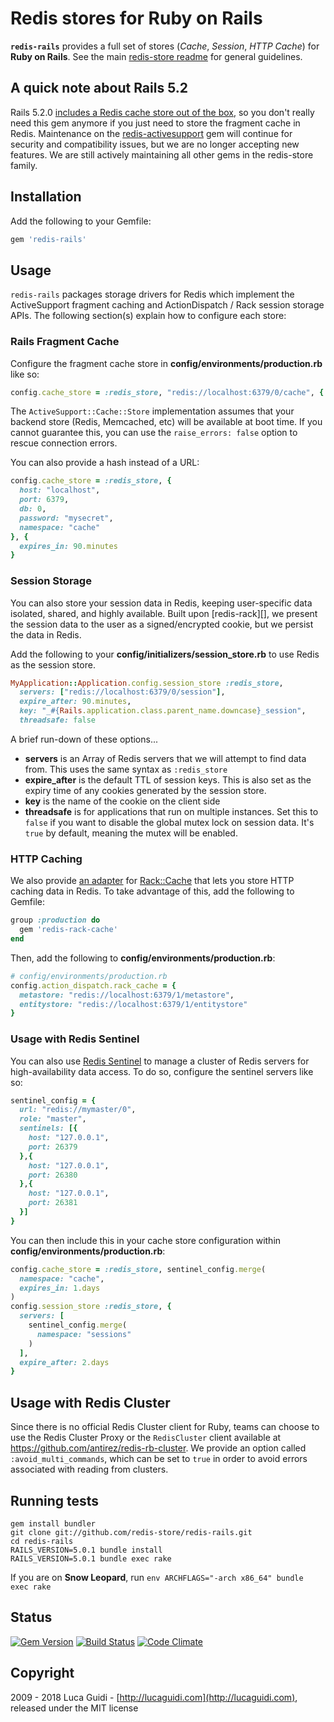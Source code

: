 # Redis stores for Ruby on Rails

__`redis-rails`__ provides a full set of stores (*Cache*, *Session*, *HTTP Cache*) for __Ruby on Rails__. See the main [redis-store readme](https://github.com/redis-store/redis-store) for general guidelines.

## A quick note about Rails 5.2

Rails 5.2.0 [includes a Redis cache store out of the
box](https://github.com/rails/rails/pull/31134), so you don't really
need this gem anymore if you just need to store the fragment cache in
Redis. Maintenance on the [redis-activesupport](https://github.com/redis-store/redis-activesupport) 
gem will continue for security and compatibility issues, but we are no longer accepting new
features. We are still actively maintaining all other gems in the redis-store
family.

## Installation

Add the following to your Gemfile:

```ruby
gem 'redis-rails'
```

## Usage

`redis-rails` packages storage drivers for Redis which implement the
ActiveSupport fragment caching and ActionDispatch / Rack session
storage APIs. The following section(s) explain how to configure each
store:

### Rails Fragment Cache

Configure the fragment cache store in **config/environments/production.rb** like so:

```ruby
config.cache_store = :redis_store, "redis://localhost:6379/0/cache", { expires_in: 90.minutes }
```

The `ActiveSupport::Cache::Store` implementation assumes that your
backend store (Redis, Memcached, etc) will be available at boot time. If
you cannot guarantee this, you can use the `raise_errors: false` option
to rescue connection errors.

You can also provide a hash instead of a URL:

```ruby
config.cache_store = :redis_store, {
  host: "localhost",
  port: 6379,
  db: 0,
  password: "mysecret",
  namespace: "cache"
}, {
  expires_in: 90.minutes
}
```

### Session Storage

You can also store your session data in Redis, keeping user-specific
data isolated, shared, and highly available. Built upon [redis-rack][],
we present the session data to the user as a signed/encrypted cookie,
but we persist the data in Redis.

Add the following to your **config/initializers/session_store.rb** to
use Redis as the session store.

```ruby
MyApplication::Application.config.session_store :redis_store,
  servers: ["redis://localhost:6379/0/session"],
  expire_after: 90.minutes,
  key: "_#{Rails.application.class.parent_name.downcase}_session",
  threadsafe: false
```

A brief run-down of these options...

- **servers** is an Array of Redis servers that we will attempt to find
  data from. This uses the same syntax as `:redis_store`
- **expire_after** is the default TTL of session keys. This is also set
  as the expiry time of any cookies generated by the session store.
- **key** is the name of the cookie on the client side
- **threadsafe** is for applications that run on multiple instances. Set
  this to `false` if you want to disable the global mutex lock on
  session data. It's `true` by default, meaning the mutex will be
  enabled.

### HTTP Caching

We also provide [an adapter](https://github.com/redis-store/redis-rack-cache) for
[Rack::Cache](http://rtomayko.github.io/rack-cache/) that lets you store HTTP
caching data in Redis. To take advantage of this, add the following to
Gemfile:

```ruby
group :production do
  gem 'redis-rack-cache'
end
```

Then, add the following to **config/environments/production.rb**:

```ruby
# config/environments/production.rb
config.action_dispatch.rack_cache = {
  metastore: "redis://localhost:6379/1/metastore",
  entitystore: "redis://localhost:6379/1/entitystore"
}
```

### Usage with Redis Sentinel

You can also use [Redis Sentinel](https://redis.io/topics/sentinel) to manage a cluster of Redis servers
for high-availability data access. To do so, configure the sentinel
servers like so:

```ruby
sentinel_config = {
  url: "redis://mymaster/0",
  role: "master",
  sentinels: [{
    host: "127.0.0.1",
    port: 26379
  },{
    host: "127.0.0.1",
    port: 26380
  },{
    host: "127.0.0.1",
    port: 26381
  }]
}
```

You can then include this in your cache store configuration within
**config/environments/production.rb**:

```ruby
config.cache_store = :redis_store, sentinel_config.merge(
  namespace: "cache",
  expires_in: 1.days
)
config.session_store :redis_store, {
  servers: [
    sentinel_config.merge(
      namespace: "sessions"
    )
  ],
  expire_after: 2.days
}
```

## Usage with Redis Cluster

Since there is no  official Redis Cluster client for Ruby, teams can
choose to use the Redis Cluster Proxy or the `RedisCluster` client
available at https://github.com/antirez/redis-rb-cluster. We provide an
option called `:avoid_multi_commands`, which can be set to `true` in
order to avoid errors associated with reading from clusters.

## Running tests

```shell
gem install bundler
git clone git://github.com/redis-store/redis-rails.git
cd redis-rails
RAILS_VERSION=5.0.1 bundle install
RAILS_VERSION=5.0.1 bundle exec rake
```

If you are on **Snow Leopard**, run `env ARCHFLAGS="-arch x86_64" bundle exec rake`

## Status

[![Gem Version](https://badge.fury.io/rb/redis-rails.svg)](http://badge.fury.io/rb/redis-rails)
[![Build Status](https://secure.travis-ci.org/redis-store/redis-rails.svg?branch=master)](http://travis-ci.org/redis-store/redis-rails?branch=master)
[![Code Climate](https://codeclimate.com/github/redis-store/redis-rails.svg)](https://codeclimate.com/github/redis-store/redis-rails)

## Copyright

2009 - 2018 Luca Guidi - [http://lucaguidi.com](http://lucaguidi.com), released under the MIT license
